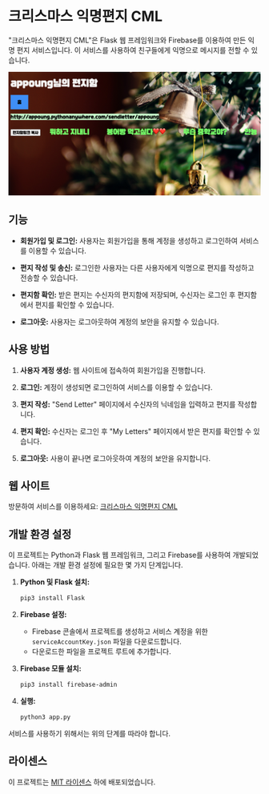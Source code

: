 # 크리스마스 익명편지 CML

"크리스마스 익명편지 CML"은 Flask 웹 프레임워크와 Firebase를 이용하여 만든 익명 편지 서비스입니다. 이 서비스를 사용하여 친구들에게 익명으로 메시지를 전할 수 있습니다.

![크리스마스 익명편지 CML](./sitepicture.png)

## 기능

- **회원가입 및 로그인:** 사용자는 회원가입을 통해 계정을 생성하고 로그인하여 서비스를 이용할 수 있습니다.

- **편지 작성 및 송신:** 로그인한 사용자는 다른 사용자에게 익명으로 편지를 작성하고 전송할 수 있습니다.

- **편지함 확인:** 받은 편지는 수신자의 편지함에 저장되며, 수신자는 로그인 후 편지함에서 편지를 확인할 수 있습니다.

- **로그아웃:** 사용자는 로그아웃하여 계정의 보안을 유지할 수 있습니다.

## 사용 방법

1. **사용자 계정 생성:** 웹 사이트에 접속하여 회원가입을 진행합니다.

2. **로그인:** 계정이 생성되면 로그인하여 서비스를 이용할 수 있습니다.

3. **편지 작성:** "Send Letter" 페이지에서 수신자의 닉네임을 입력하고 편지를 작성합니다.

4. **편지 확인:** 수신자는 로그인 후 "My Letters" 페이지에서 받은 편지를 확인할 수 있습니다.

5. **로그아웃:** 사용이 끝나면 로그아웃하여 계정의 보안을 유지합니다.

## 웹 사이트

방문하여 서비스를 이용하세요: [크리스마스 익명편지 CML](https://appoung.pythonanywhere.com)

## 개발 환경 설정

이 프로젝트는 Python과 Flask 웹 프레임워크, 그리고 Firebase를 사용하여 개발되었습니다. 아래는 개발 환경 설정에 필요한 몇 가지 단계입니다.

1. **Python 및 Flask 설치:**

   ```bash
   pip3 install Flask
   ```

2. **Firebase 설정:**

   - Firebase 콘솔에서 프로젝트를 생성하고 서비스 계정을 위한 `serviceAccountKey.json` 파일을 다운로드합니다.
   - 다운로드한 파일을 프로젝트 루트에 추가합니다.

3. **Firebase 모듈 설치:**

   ```bash
   pip3 install firebase-admin
   ```

4. **실행:**
   ```bash
   python3 app.py
   ```

서비스를 사용하기 위해서는 위의 단계를 따라야 합니다.

## 라이센스

이 프로젝트는 [MIT 라이센스](LICENSE) 하에 배포되었습니다.
